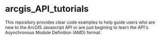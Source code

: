 arcgis_API_tutorials
====================

This repository provides clear code examples to help guide users who are new to the ArcGIS Javascript API or are just begining to learn the API's Asynchronous Module Definition (AMD) format.
